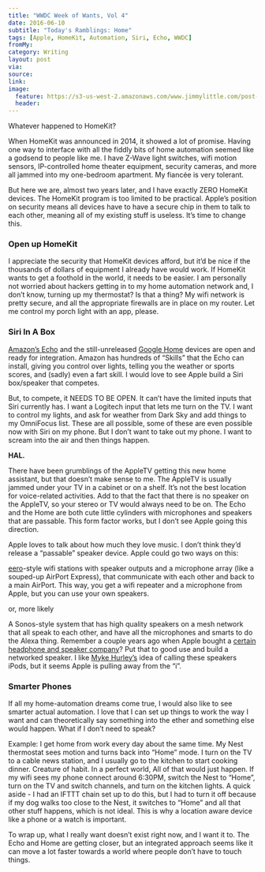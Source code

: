 ```yaml
---
title: "WWDC Week of Wants, Vol 4"
date: 2016-06-10
subtitle: "Today's Ramblings: Home"
tags: [Apple, HomeKit, Automation, Siri, Echo, WWDC]
fromMy: 
category: Writing
layout: post
via: 
source: 
link: 
image: 
  feature: https://s3-us-west-2.amazonaws.com/www.jimmylittle.com/post-images/homeechowhat.png
  header:
---
```


Whatever happened to HomeKit?

When HomeKit was announced in 2014, it showed a lot of promise.  Having one way to interface with all the fiddly bits of home automation seemed like a godsend to people like me.  I have Z-Wave light switches, wifi motion sensors, IP-controlled home theater equipment, security cameras, and more all jammed into my one-bedroom apartment.  My fiancée is very tolerant.

But here we are, almost two years later, and I have exactly ZERO HomeKit devices.  The HomeKit program is too limited to be practical.  Apple’s position on security means all devices have to have a secure chip in them to talk to each other, meaning all of my existing stuff is useless.  It’s time to change this.

<!-- more -->

### Open up HomeKit

I appreciate the security that HomeKit devices afford, but it’d be nice if the thousands of dollars of equipment I already have would work.  If HomeKit wants to get a foothold in the world, it needs to be easier. I am personally not worried about hackers getting in to my home automation network and, I don’t know, turning up my thermostat?  Is that a thing? My wifi network is pretty secure, and all the appropriate firewalls are in place on my router. Let me control my porch light with an app, please.

### Siri In A Box

[Amazon’s Echo][echo] and the still-unreleased [Google Home][home] devices are open and ready for integration.  Amazon has hundreds of “Skills” that the Echo can install, giving you control over lights, telling you the weather or sports scores, and (sadly) even a fart skill.  I would love to see Apple build a Siri box/speaker that competes.

But, to compete, it NEEDS TO BE OPEN.  It can’t have the limited inputs that Siri currently has.  I want a Logitech input that lets me turn on the TV.  I want to control my lights, and ask for weather from Dark Sky and add things to my OmniFocus list.  These are all possible, some of these are even possible now with Siri on my phone. But I don’t want to take out my phone.  I want to scream into the air and then things happen.

**HAL.**

There have been grumblings of the AppleTV getting this new home assistant, but that doesn’t make sense to me. The AppleTV is usually jammed under your TV in a cabinet or on a shelf. It’s not the best location for voice-related activities. Add to that the fact that there is no speaker on the AppleTV, so your stereo or TV would always need to be on. The Echo and the Home are both cute little cylinders with microphones and speakers that are passable. This form factor works, but I don’t see Apple going this direction.

Apple loves to talk about how much they love music. I don’t think they’d release a “passable” speaker device.  Apple could go two ways on this:

[eero][eero]-style wifi stations with speaker outputs and a microphone array (like a souped-up AirPort Express), that communicate with each other and back to a main AirPort.  This way, you get a wifi repeater and a microphone from Apple, but you can use your own speakers.

or, more likely

A Sonos-style system that has high quality speakers on a mesh network that all speak to each other, and have all the microphones and smarts to do the Alexa thing.  Remember a couple years ago when Apple bought a [certain headphone and speaker company][beats]? Put that to good use and build a networked speaker.  I like [Myke Hurley’s][myke] idea of calling these speakers iPods, but it seems Apple is pulling away from the “i”.

### Smarter Phones

If all my home-automation dreams come true, I would also like to see smarter actual automation. I love that I can set up things to work the way I want and can theoretically say something into the ether and something else would happen. What if I don’t need to speak?

Example: I get home from work every day about the same time. My Nest thermostat sees motion and turns back into “Home” mode. I turn on the TV to a cable news station, and I usually go to the kitchen to start cooking dinner. Creature of habit. In a perfect world, All of that would just happen. If my wifi sees my phone connect around 6:30PM, switch the Nest to “Home”, turn on the TV and switch channels, and turn on the kitchen lights. A quick aside - I had an IFTTT chain set up to do this, but I had to turn it off because if my dog walks too close to the Nest, it switches to “Home” and all that other stuff happens, which is not ideal.  This is why a location aware device like a phone or a watch is important.

To wrap up, what I really want doesn’t exist right now, and I want it to. The Echo and Home are getting closer, but an integrated approach seems like it can move a lot faster towards a world where people don’t have to touch things.


[echo]: http://amzn.to/22Z2C0a
[home]: https://home.google.com
[eero]: https://eero.com
[beats]: https://www.apple.com/pr/library/2014/05/28Apple-to-Acquire-Beats-Music-Beats-Electronics.html
[myke]: https://www.relay.fm/upgrade/92